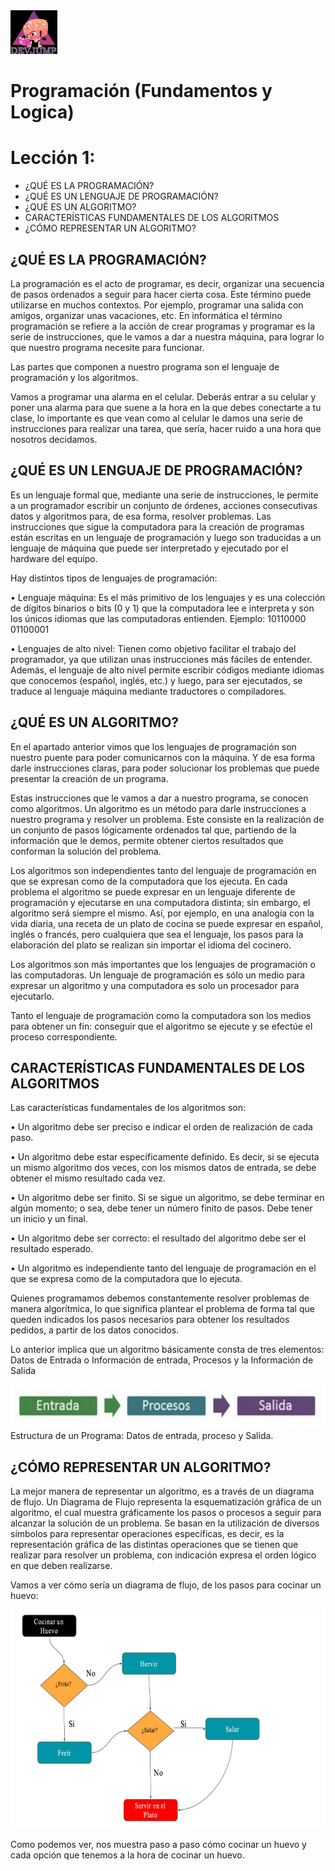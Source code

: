 <img  src='../img/logo.png'  height='70px'>

# Programación (Fundamentos y Logica)
# Lección 1:

* ¿QUÉ ES LA PROGRAMACIÓN?
* ¿QUÉ ES UN LENGUAJE DE PROGRAMACIÓN?
* ¿QUÉ ES UN ALGORITMO?
* CARACTERÍSTICAS FUNDAMENTALES DE LOS ALGORITMOS
* ¿CÓMO REPRESENTAR UN ALGORITMO?


## ¿QUÉ ES LA PROGRAMACIÓN?

La programación es el acto de programar, es decir, organizar una secuencia de pasos ordenados a seguir para hacer cierta cosa. Este término puede utilizarse en muchos contextos. Por ejemplo, programar una salida con amigos, organizar unas vacaciones, etc.
En informática el término programación se refiere a la acción de crear programas y programar es la serie de instrucciones, que le vamos a dar a nuestra máquina, para lograr lo que nuestro programa necesite para funcionar. 

Las partes que componen a nuestro programa son el lenguaje de programación y los algoritmos.

Vamos a programar una alarma en el celular. Deberás entrar a su celular y poner una alarma para que suene a la hora en la que debes conectarte a tu clase, lo importante es que vean como al celular le damos una serie de instrucciones para realizar una tarea, que sería, hacer ruido a una hora que nosotros decidamos. 

## ¿QUÉ ES UN LENGUAJE DE PROGRAMACIÓN?

Es un lenguaje formal que, mediante una serie de instrucciones, le permite a un programador escribir un conjunto de órdenes, acciones consecutivas datos y algoritmos para, de esa forma, resolver problemas. Las instrucciones que sigue la computadora para la creación de programas están escritas en un lenguaje de programación y luego son traducidas a un lenguaje de máquina que puede ser interpretado y ejecutado por el hardware del equipo.

Hay distintos tipos de lenguajes de programación:

• Lenguaje máquina: Es el más primitivo de los lenguajes y es una colección de dígitos binarios o bits (0 y 1) que la computadora lee e interpreta y son los únicos idiomas que las computadoras entienden. Ejemplo: 10110000 01100001

• Lenguajes de alto nivel: Tienen como objetivo facilitar el trabajo del programador, ya que utilizan unas instrucciones más fáciles de entender.
Además, el lenguaje de alto nivel permite escribir códigos mediante idiomas que conocemos (español, inglés, etc.) y luego, para ser ejecutados, se traduce al lenguaje máquina mediante traductores o compiladores.

## ¿QUÉ ES UN ALGORITMO?

En el apartado anterior vimos que los lenguajes de programación son nuestro puente para poder comunicarnos con la máquina. Y de esa forma darle instrucciones claras, para poder solucionar los problemas que puede presentar la creación de un programa.

Estas instrucciones que le vamos a dar a nuestro programa, se conocen como algoritmos. Un algoritmo es un método para darle instrucciones a nuestro programa y resolver un problema. 
Este consiste en la realización de un conjunto de pasos lógicamente ordenados tal que, partiendo de la información que le demos, permite obtener ciertos resultados que conforman la solución del problema.

Los algoritmos son independientes tanto del lenguaje de programación en que se expresan como de la computadora que los ejecuta. En cada problema el algoritmo se puede expresar en un lenguaje diferente de programación y ejecutarse en una computadora distinta; sin embargo, el algoritmo será siempre el mismo. Así, por ejemplo, en una analogía con la vida diaria, una receta de un plato de cocina se puede expresar en español, inglés o francés, pero cualquiera que sea el lenguaje, los pasos para la elaboración del plato se realizan sin importar el idioma del cocinero. 

Los algoritmos son más importantes que los lenguajes de programación o las computadoras. Un lenguaje de programación es sólo un medio para expresar un algoritmo y una computadora es solo un procesador para ejecutarlo. 

Tanto el lenguaje de programación como la computadora son los medios para obtener un fin: conseguir que el algoritmo se ejecute y se efectúe el proceso correspondiente.

## CARACTERÍSTICAS FUNDAMENTALES DE LOS ALGORITMOS

Las características fundamentales de los algoritmos son:

• Un algoritmo debe ser preciso e indicar el orden de realización de cada
paso.

• Un algoritmo debe estar específicamente definido. Es decir, si se ejecuta un mismo algoritmo dos veces, con los mismos datos de entrada, se debe obtener el mismo resultado cada vez.

• Un algoritmo debe ser finito. Si se sigue un algoritmo, se debe terminar en algún momento; o sea, debe tener un número finito de pasos. Debe tener un inicio y un final.

• Un algoritmo debe ser correcto: el resultado del algoritmo debe ser el resultado esperado.

• Un algoritmo es independiente tanto del lenguaje de programación en el que se expresa como de la computadora que lo ejecuta.

Quienes programamos debemos constantemente resolver problemas de manera algorítmica, lo que significa plantear el problema de forma tal que queden indicados los pasos necesarios para obtener los resultados pedidos, a partir de los datos conocidos. 

Lo anterior implica que un algoritmo básicamente consta de tres elementos: Datos de Entrada o Información de entrada, Procesos y la Información de Salida

<img  src='../img/estructuradeunprograma.jpg'  height='70px'>
Estructura de un Programa: Datos de entrada, proceso y Salida. 

## ¿CÓMO REPRESENTAR UN ALGORITMO?

La mejor manera de representar un algoritmo, es a través de un diagrama de flujo. 
Un Diagrama de Flujo representa la esquematización gráfica de un algoritmo, el cual muestra gráficamente los pasos o procesos a seguir para alcanzar la solución de un problema. Se basan en la utilización de diversos símbolos para representar operaciones específicas, es decir, es la representación gráfica de las distintas operaciones que se tienen que realizar para
resolver un problema, con indicación expresa el orden lógico en que deben realizarse. 

Vamos a ver cómo sería un diagrama de flujo, de los pasos para cocinar un huevo:

<img  src='../img/diagrama0.jpg'  height='350px'>

Como podemos ver, nos muestra paso a paso cómo cocinar un huevo y cada opción que tenemos a la hora de cocinar un huevo.
